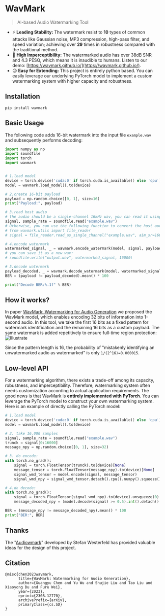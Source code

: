 # WavMark
> AI-based Audio Watermarking Tool

- ⚡  **Leading Stability:** The watermark resist to **10**  types of common attacks like Gaussian noise, MP3 compression, high-pass filter, and speed variation; achieving over **29** times in robustness compared with the traditional method.
- 🙉 **High Imperceptibility:** The watermarked audio has over 38dB SNR and 4.3 PESQ, which means it is inaudible to humans. Listen to our demo: [https://wavmark.github.io/](https://wavmark.github.io/).
- 😉 **Easy for Extending:** This project is entirely python based. You can easily leverage our underlying PyTorch model to implement a custom watermarking system with higher capacity and robustness.


## Installation
```
pip install wavmark
```

## Basic Usage
The following code adds 16-bit watermark into the input file `example.wav` and subsequently performs decoding:
```python
import numpy as np
import soundfile
import torch
import wavmark


# 1.load model
device = torch.device('cuda:0' if torch.cuda.is_available() else 'cpu')
model = wavmark.load_model().to(device)

# 2.create 16-bit payload
payload = np.random.choice([0, 1], size=16)
print("Payload:", payload)

# 3.read host audio
# the audio should be a single-channel 16kHz wav, you can read it using soundfile:
signal, sample_rate = soundfile.read("example.wav")
# Otherwise, you can use the following function to convert the host audio to single-channel 16kHz format:
# from wavmark.utils import file_reader
# signal = file_reader.read_as_single_channel("example.wav", aim_sr=16000)

# 4.encode watermark
watermarked_signal, _ = wavmark.encode_watermark(model, signal, payload, show_progress=True)
# you can save it as a new wav:
# soundfile.write("output.wav", watermarked_signal, 16000)

# 5.decode watermark
payload_decoded, _ = wavmark.decode_watermark(model, watermarked_signal, show_progress=True)
BER = (payload != payload_decoded).mean() * 100

print("Decode BER:%.1f" % BER)
```


## How it works?
In paper [WavMark: Watermarking for Audio Generation](https://arxiv.org/pdf/2308.12770.pdf) we proposed the WavMark model,
which enables encoding 32 bits of information into 1-second audio.
In this tool, we take the first 16 bits as a fixed pattern for watermark identification and the remaining 16 bits as a custom payload.
The same watermark is added repetitively to ensure full-time region protection:
![Illustrate](data/imgs/structure.png)

Since the pattern length is 16, the probability of "mistakenly identifying an unwatermarked audio as watermarked" is only  `1/(2^16)=0.000015`.



## Low-level API
For a  watermarking algorithm, there exists a trade-off among its capacity, robustness, and imperceptibility. 
Therefore, watermarking system often needs customization according to actual application requirements.
The good news is that WavMark is **entirely implemented with PyTorch**. 
You can leverage the PyTorch model to construct your own watermarking system. 
Here is an example of directly calling the PyTorch model:

```python
# 1.load model
device = torch.device('cuda:0' if torch.cuda.is_available() else 'cpu')
model = wavmark.load_model().to(device)

# 2. take 16,000 samples
signal, sample_rate = soundfile.read("example.wav")
trunck = signal[0:16000]
message_npy = np.random.choice([0, 1], size=32)

# 3. do encode:
with torch.no_grad():
    signal = torch.FloatTensor(trunck).to(device)[None]
    message_tensor = torch.FloatTensor(message_npy).to(device)[None]
    signal_wmd_tensor = model.encode(signal, message_tensor)
    signal_wmd_npy = signal_wmd_tensor.detach().cpu().numpy().squeeze()

# 4.do decode:
with torch.no_grad():
    signal = torch.FloatTensor(signal_wmd_npy).to(device).unsqueeze(0)
    message_decoded_npy = (model.decode(signal) >= 0.5).int().detach().cpu().numpy().squeeze()

BER = (message_npy != message_decoded_npy).mean() * 100
print("BER:", BER)
```





## Thanks
The "[Audiowmark](https://uplex.de/audiowmark)" developed by Stefan Westerfeld has provided valuable ideas for the design of this project.
## Citation
```
@misc{chen2023wavmark,
      title={WavMark: Watermarking for Audio Generation}, 
      author={Guangyu Chen and Yu Wu and Shujie Liu and Tao Liu and Xiaoyong Du and Furu Wei},
      year={2023},
      eprint={2308.12770},
      archivePrefix={arXiv},
      primaryClass={cs.SD}
}
```